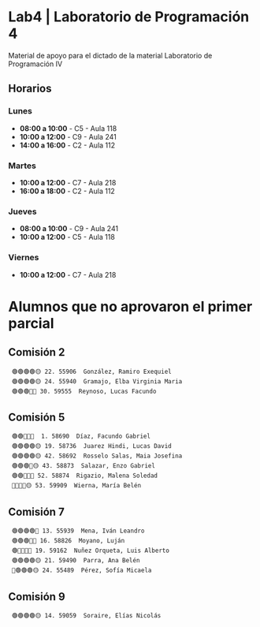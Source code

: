 # Lab4 | Laboratorio de Programación 4

Material de apoyo para el dictado de la material Laboratorio de Programación IV 

## Horarios

### Lunes
- **08:00 a 10:00** - C5 - Aula 118
- **10:00 a 12:00** - C9 - Aula 241
- **14:00 a 16:00** - C2 - Aula 112

### Martes
- **10:00 a 12:00** - C7 - Aula 218
- **16:00 a 18:00** - C2 - Aula 112

### Jueves
- **08:00 a 10:00** - C9 - Aula 241
- **10:00 a 12:00** - C5 - Aula 118

### Viernes
- **10:00 a 12:00** - C7 - Aula 218


# Alumnos que no aprovaron el primer parcial
## Comisión 2
```
 🟢🟢🟢🟢🟡 22. 55906  González, Ramiro Exequiel               
 🟢🟢🟢🟢🟡 24. 55940  Gramajo, Elba Virginia Maria            
 🟢🟢🟢🔴🔴 30. 59555  Reynoso, Lucas Facundo                  
```

## Comisión 5
```
 🟢🟢🔴🔴🔴  1. 58690  Díaz, Facundo Gabriel                   
 🟢🟢🟢🟢🟡 19. 58736  Juarez Hindi, Lucas David               
 🟢🟢🟢🟢🟡 42. 58692  Rosselo Salas, Maia Josefina            
 🟢🟢🟢🔴🟡 43. 58873  Salazar, Enzo Gabriel                   
 🟢🟢🔴🔴🔴 52. 58874  Rigazio, Malena Soledad                 
 🔴🔴🔴🔴🟡 53. 59909  Wierna, María Belén                     
```

## Comisión 7
```
 🟢🟢🟢🟢🔴 13. 55939  Mena, Iván Leandro                      
 🟢🟢🟢🔴🔴 16. 58826  Moyano, Luján                           
 🟢🔴🔴🔴🔴 19. 59162  Nuñez Orqueta, Luis Alberto             
 🟢🟢🟢🟢🟡 21. 59490  Parra, Ana Belén                        
 🔴🟢🟢🟢🟡 24. 55489  Pérez, Sofía Micaela                    
```

## Comisión 9
```
 🟢🟢🟢🟢🟡 14. 59059  Soraire, Elías Nicolás                  
```